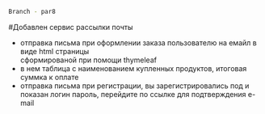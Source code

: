```bash
Branch - par8
```

 #Добавлен сервис рассылки почты
- отправка письма при оформлении заказа пользователю на емайл в виде html страницы   
  сформированой при помощи thymeleaf 
- в нем таблица с наименованием купленных продуктов, итоговая суммка к оплате  
- отправка письма при регистрации, вы зарегистрировались под и показан логин пароль,
  перейдите по ссылке для подтверждения e-mail 
  


  
